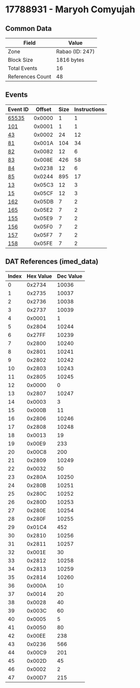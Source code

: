 # 17788931 - Maryoh Comyujah

## Common Data

| Field            | Value           |
|------------------|-----------------|
| Zone             | Rabao (ID: 247) |
| Block Size       | 1816 bytes      |
| Total Events     | 16              |
| References Count | 48              |

## Events

| Event ID            | Offset   |   Size |   Instructions |
|---------------------|----------|--------|----------------|
| [65535](./65535.md) | 0x0000   |      1 |              1 |
| [101](./101.md)     | 0x0001   |      1 |              1 |
| [43](./43.md)       | 0x0002   |     24 |             12 |
| [81](./81.md)       | 0x001A   |    104 |             34 |
| [82](./82.md)       | 0x0082   |     12 |              6 |
| [83](./83.md)       | 0x008E   |    426 |             58 |
| [84](./84.md)       | 0x0238   |     12 |              6 |
| [85](./85.md)       | 0x0244   |    895 |             17 |
| [13](./13.md)       | 0x05C3   |     12 |              3 |
| [15](./15.md)       | 0x05CF   |     12 |              3 |
| [162](./162.md)     | 0x05DB   |      7 |              2 |
| [165](./165.md)     | 0x05E2   |      7 |              2 |
| [155](./155.md)     | 0x05E9   |      7 |              2 |
| [156](./156.md)     | 0x05F0   |      7 |              2 |
| [157](./157.md)     | 0x05F7   |      7 |              2 |
| [158](./158.md)     | 0x05FE   |      7 |              2 |

## DAT References (imed_data)

|   Index | Hex Value   |   Dec Value |
|---------|-------------|-------------|
|       0 | 0x2734      |       10036 |
|       1 | 0x2735      |       10037 |
|       2 | 0x2736      |       10038 |
|       3 | 0x2737      |       10039 |
|       4 | 0x0001      |           1 |
|       5 | 0x2804      |       10244 |
|       6 | 0x27FF      |       10239 |
|       7 | 0x2800      |       10240 |
|       8 | 0x2801      |       10241 |
|       9 | 0x2802      |       10242 |
|      10 | 0x2803      |       10243 |
|      11 | 0x2805      |       10245 |
|      12 | 0x0000      |           0 |
|      13 | 0x2807      |       10247 |
|      14 | 0x0003      |           3 |
|      15 | 0x000B      |          11 |
|      16 | 0x2806      |       10246 |
|      17 | 0x2808      |       10248 |
|      18 | 0x0013      |          19 |
|      19 | 0x00E9      |         233 |
|      20 | 0x00C8      |         200 |
|      21 | 0x2809      |       10249 |
|      22 | 0x0032      |          50 |
|      23 | 0x280A      |       10250 |
|      24 | 0x280B      |       10251 |
|      25 | 0x280C      |       10252 |
|      26 | 0x280D      |       10253 |
|      27 | 0x280E      |       10254 |
|      28 | 0x280F      |       10255 |
|      29 | 0x01C4      |         452 |
|      30 | 0x2810      |       10256 |
|      31 | 0x2811      |       10257 |
|      32 | 0x001E      |          30 |
|      33 | 0x2812      |       10258 |
|      34 | 0x2813      |       10259 |
|      35 | 0x2814      |       10260 |
|      36 | 0x000A      |          10 |
|      37 | 0x0014      |          20 |
|      38 | 0x0028      |          40 |
|      39 | 0x003C      |          60 |
|      40 | 0x0005      |           5 |
|      41 | 0x0050      |          80 |
|      42 | 0x00EE      |         238 |
|      43 | 0x0236      |         566 |
|      44 | 0x00C9      |         201 |
|      45 | 0x002D      |          45 |
|      46 | 0x0002      |           2 |
|      47 | 0x00D7      |         215 |

